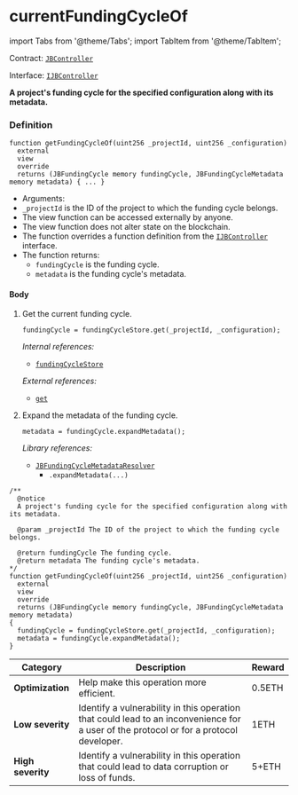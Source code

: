# currentFundingCycleOf

import Tabs from '@theme/Tabs';
import TabItem from '@theme/TabItem';

Contract: [`JBController`](/docs/v4/deprecated/v3/deprecated/or-controllers/jbcontroller/README.md)​‌

Interface: [`IJBController`](/docs/v4/deprecated/v3/interfaces/ijbcontroller.md)

<Tabs>
<TabItem value="Step by step" label="Step by step">

**A project's funding cycle for the specified configuration along with its metadata.**


### Definition

```
function getFundingCycleOf(uint256 _projectId, uint256 _configuration)
  external
  view
  override
  returns (JBFundingCycle memory fundingCycle, JBFundingCycleMetadata memory metadata) { ... }
```

* Arguments:
* `_projectId` is the ID of the project to which the funding cycle belongs.
* The view function can be accessed externally by anyone.
* The view function does not alter state on the blockchain.
* The function overrides a function definition from the [`IJBController`](/docs/v4/deprecated/v3/interfaces/ijbcontroller.md) interface.
* The function returns:
  * `fundingCycle` is the funding cycle.
  * `metadata` is the funding cycle's metadata.

#### Body

1.  Get the current funding cycle.

    ```
    fundingCycle = fundingCycleStore.get(_projectId, _configuration);
    ```

    _Internal references:_

    * [`fundingCycleStore`](/docs/v4/deprecated/v3/deprecated/or-controllers/jbcontroller/properties/fundingcyclestore.md)

    _External references:_

    * [`get`](/docs/v4/deprecated/v3/api/contracts/jbfundingcyclestore/read/get.md)
2.  Expand the metadata of the funding cycle.

    ```
    metadata = fundingCycle.expandMetadata();
    ```

    _Library references:_

    * [`JBFundingCycleMetadataResolver`](/docs/v4/deprecated/v3/api/libraries/jbfundingcyclemetadataresolver.md)<br/>
      * `.expandMetadata(...)`

</TabItem>

<TabItem value="Code" label="Code">

```
/**
  @notice
  A project's funding cycle for the specified configuration along with its metadata.

  @param _projectId The ID of the project to which the funding cycle belongs.

  @return fundingCycle The funding cycle.
  @return metadata The funding cycle's metadata.
*/
function getFundingCycleOf(uint256 _projectId, uint256 _configuration)
  external
  view
  override
  returns (JBFundingCycle memory fundingCycle, JBFundingCycleMetadata memory metadata)
{
  fundingCycle = fundingCycleStore.get(_projectId, _configuration);
  metadata = fundingCycle.expandMetadata();
}
```

</TabItem>

<TabItem value="Bug bounty" label="Bug bounty">

| Category          | Description                                                                                                                            | Reward |
| ----------------- | -------------------------------------------------------------------------------------------------------------------------------------- | ------ |
| **Optimization**  | Help make this operation more efficient.                                                                                               | 0.5ETH |
| **Low severity**  | Identify a vulnerability in this operation that could lead to an inconvenience for a user of the protocol or for a protocol developer. | 1ETH   |
| **High severity** | Identify a vulnerability in this operation that could lead to data corruption or loss of funds.                                        | 5+ETH  |

</TabItem>
</Tabs>
